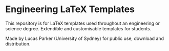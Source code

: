 # Engineering LaTeX Templates

This repository is for LaTeX templates used throughout an engineering or science degree. Extendible and customisable templates for students.

Made by Lucas Parker (University of Sydney) for public use, download and distribution.
